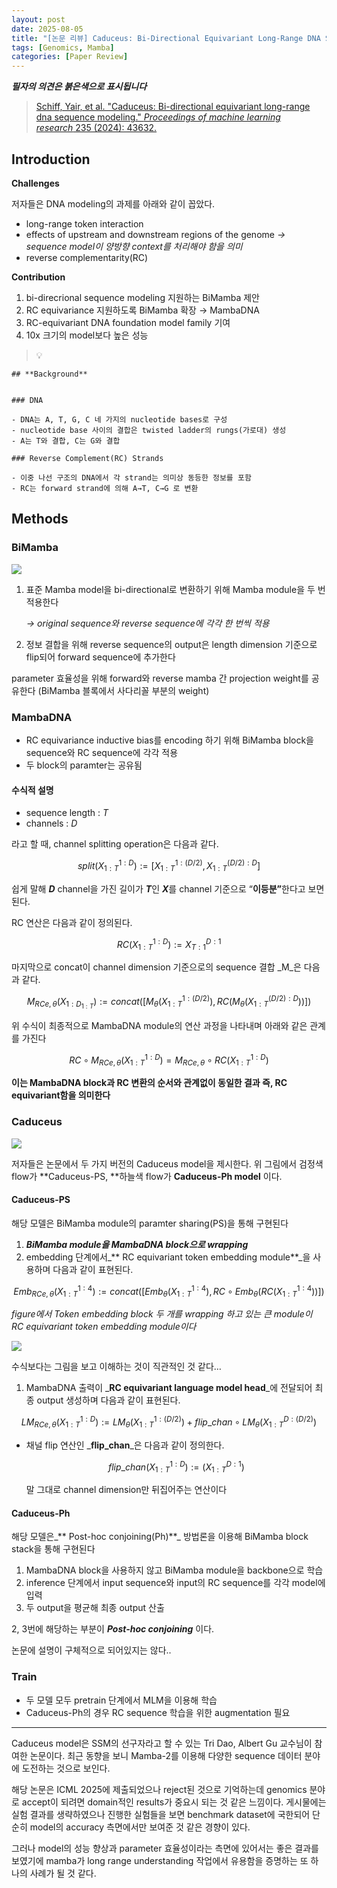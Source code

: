 ```yaml
---
layout: post
date: 2025-08-05
title: "[논문 리뷰] Caduceus: Bi-Directional Equivariant Long-Range DNA Sequence Modeling"
tags: [Genomics, Mamba]
categories: [Paper Review]
---
```


<span class="notion-red">_**필자의 의견은 붉은색으로 표시됩니다**_</span>


> [Schiff, Yair, et al. "Caduceus: Bi-directional equivariant long-range dna sequence modeling." ](https://pmc.ncbi.nlm.nih.gov/articles/PMC12189541/)[_Proceedings of machine learning research_](https://pmc.ncbi.nlm.nih.gov/articles/PMC12189541/)[ 235 (2024): 43632.](https://pmc.ncbi.nlm.nih.gov/articles/PMC12189541/)



## Introduction


**Challenges**


저자들은 DNA modeling의 과제를 아래와 같이 꼽았다.

- long-range token interaction
- effects of upstream and downstream regions of the genome 
_→ sequence model이 양방향 context를 처리해야 함을 의미_
- reverse complementarity(RC)

**Contribution**

1. bi-direcrional sequence modeling 지원하는 BiMamba 제안
1. RC equivariance 지원하도록 BiMamba 확장 → MambaDNA
1. RC-equivariant DNA foundation model family 기여
1. 10x 크기의 model보다 높은 성능

> 💡 


	## **Background**


	### DNA

	- DNA는 A, T, G, C 네 가지의 nucleotide bases로 구성
	- nucleotide base 사이의 결합은 twisted ladder의 rungs(가로대) 생성
	- A는 T와 결합, C는 G와 결합

	### Reverse Complement(RC) Strands

	- 이중 나선 구조의 DNA에서 각 strand는 의미상 동등한 정보를 포함
	- RC는 forward strand에 의해 A→T, C→G 로 변환


## Methods



### BiMamba


![](https://prod-files-secure.s3.us-west-2.amazonaws.com/542b861c-36a8-4051-84e5-8804b6728dba/2c247d59-7815-4980-99f0-8f0d21f445a7/image.png?X-Amz-Algorithm=AWS4-HMAC-SHA256&X-Amz-Content-Sha256=UNSIGNED-PAYLOAD&X-Amz-Credential=ASIAZI2LB4663MM33PXI%2F20250827%2Fus-west-2%2Fs3%2Faws4_request&X-Amz-Date=20250827T150103Z&X-Amz-Expires=3600&X-Amz-Security-Token=IQoJb3JpZ2luX2VjEDYaCXVzLXdlc3QtMiJHMEUCIQCmfMVZ3GhJvOHvCkoThhTvl43i29xsO4SOdMwfk2h%2BKQIgfFl0vd6gogTiBzccPI50aYmwSmSSxiTGWWAnAj%2BuHN8qiAQIj%2F%2F%2F%2F%2F%2F%2F%2F%2F%2F%2FARAAGgw2Mzc0MjMxODM4MDUiDLArfLS%2F7uR0nlX1UyrcAy4jyxBJjkYgb%2BZvoMuTs%2FDi4ozrU2wowc7IeCgGV2rHpV4%2BAhwl92GJ64OWmDtqPvr%2BTDb8ijS%2BRNc%2BAUN4ROIZKBhbF0iyLzKS4kgZNZ15bVOLxRneJcIEtqTJvonSeQWmmlAXRDGWjjPOB%2F7LmiJjLGOXygWBzRVWUdTvkV15b4wgrrJSSngbQbr1PdRMrlugYjkxXjwlgJu48hSIzCQwGWQ3WN6XkmRNpfNiNxoWIfgjC%2F40ZL5KizZY1MJyE0c4ua8%2FxNUxAsYc%2Ba37fPhY%2Bt1dPXy0V3KWZDDG0HpHTYYY%2F%2FbBDf9sZIub%2BXILKX9cVjc%2B0LFKM%2BNVLwke3FFyQoqVrTswy3QlAtd78z%2B8tCBFw7vZA9hQAxLw7CmB0IQlt%2Bj0s8O67PHLDlX%2FcrE2cGKR16LfscgruQ6nABjZtCl8wBD8IkpCO9FuUgjs57QUEb5R0n82sYEmJPRNdgYEpZZWOBnVns6XTeTFy1rGpup3fdI9%2BiIds%2FgcZDVYPKtuNnQpTF8%2Bs5vOOHxiKWW1yQ2RjsvHXPwsr38vO%2FEZo%2FbF8zQPt%2B24PyU%2BzExoqW3zTvpirsyU%2BzmbHLZPzPwLXj8QKw%2BJlEjVJfFGYQS05uDrfkLInWDIkbrwMJOSvMUGOqUB2QAHYMq13Hb00RDaMBKz05pvAqYfS9kds054fPtRQGe1qEaVbWKyW%2BdfuW8%2Fllr4vFY0eAx4TgtOjZbjeCzspUYaKGYAxoxCLij7bX6fmCGF%2FkpF3HMAQ3fx2ifZRQpV6KQi6oKi4H4myzbpuw0Oj2ZG1ADJBwQA3PupKrIoIEiHEVg4EDjglRvs96pudqM7PCRU34g%2Bg7hzoWHTt1FS0bWpRlvx&X-Amz-Signature=698e6c8b70bee3c6b00bcde8fd07c951385e4cfe9a44ce9354f21fa6a76a2e39&X-Amz-SignedHeaders=host&x-amz-checksum-mode=ENABLED&x-id=GetObject)

1. 표준 Mamba model을 bi-directional로 변환하기 위해 Mamba module을 두 번 적용한다

	_→ original sequence와 reverse sequence에 각각 한 번씩 적용_

1. 정보 결합을 위해 reverse sequence의 output은 length dimension 기준으로 flip되어 forward sequence에 추가한다

parameter 효율성을 위해 forward와 reverse mamba 간 projection weight를 공유한다 (BiMamba 블록에서 사다리꼴 부분의 weight)



### MambaDNA

- RC equivariance inductive bias를 encoding 하기 위해 BiMamba block을 sequence와 RC sequence에 각각 적용
- 두 block의 paramter는 공유됨


#### 수식적 설명

- sequence length : _T_
- channels : _D_

라고 할 때,  channel splitting operation은 다음과 같다.


$$
split(X^{1:D}_{1:T}):=[X^{1:(D/2)}_{1:T},X^{(D/2):D}_{1:T}]
$$


<span class="notion-red">쉽게 말해 </span><span class="notion-red">_**D**_</span><span class="notion-red"> channel을 가진 길이가 </span><span class="notion-red">_**T**_</span><span class="notion-red">인 </span><span class="notion-red">_**X**_</span><span class="notion-red">를 channel 기준으로 “</span><span class="notion-red">**이등분”**</span><span class="notion-red">한다고 보면 된다.</span>


RC 연산은 다음과 같이 정의된다.


$$
RC(X^{1:D}_{1:T}):=X^{D:1}_{T:1}
$$


마지막으로 concat이 channel dimension 기준으로의 sequence 결합 _M_은 다음과 같다.


$$
M_{RCe,\theta}(X_{1:D_{1:T}}):=concat([M_{\theta}(X^{1:(D/2)}_{1:T}),RC(M_{\theta}(X^{(D/2):D}_{1:T}))])
$$


위 수식이 최종적으로 MambaDNA module의 연산 과정을 나타내며 아래와 같은 관계를 가진다


$$
RC\circ M_{RCe,\theta}(X^{1:D}_{1:T}) = M_{RCe,\theta} \circ RC(X^{1:D}_{1:T})
$$


**이는 MambaDNA block과 RC 변환의 순서와 관계없이 동일한 결과 즉, RC equivariant함을 의미한다**



### Caduceus


![](https://prod-files-secure.s3.us-west-2.amazonaws.com/542b861c-36a8-4051-84e5-8804b6728dba/f94a60d7-8145-473b-aef9-7c68d3ec604a/image.png?X-Amz-Algorithm=AWS4-HMAC-SHA256&X-Amz-Content-Sha256=UNSIGNED-PAYLOAD&X-Amz-Credential=ASIAZI2LB4663MM33PXI%2F20250827%2Fus-west-2%2Fs3%2Faws4_request&X-Amz-Date=20250827T150103Z&X-Amz-Expires=3600&X-Amz-Security-Token=IQoJb3JpZ2luX2VjEDYaCXVzLXdlc3QtMiJHMEUCIQCmfMVZ3GhJvOHvCkoThhTvl43i29xsO4SOdMwfk2h%2BKQIgfFl0vd6gogTiBzccPI50aYmwSmSSxiTGWWAnAj%2BuHN8qiAQIj%2F%2F%2F%2F%2F%2F%2F%2F%2F%2F%2FARAAGgw2Mzc0MjMxODM4MDUiDLArfLS%2F7uR0nlX1UyrcAy4jyxBJjkYgb%2BZvoMuTs%2FDi4ozrU2wowc7IeCgGV2rHpV4%2BAhwl92GJ64OWmDtqPvr%2BTDb8ijS%2BRNc%2BAUN4ROIZKBhbF0iyLzKS4kgZNZ15bVOLxRneJcIEtqTJvonSeQWmmlAXRDGWjjPOB%2F7LmiJjLGOXygWBzRVWUdTvkV15b4wgrrJSSngbQbr1PdRMrlugYjkxXjwlgJu48hSIzCQwGWQ3WN6XkmRNpfNiNxoWIfgjC%2F40ZL5KizZY1MJyE0c4ua8%2FxNUxAsYc%2Ba37fPhY%2Bt1dPXy0V3KWZDDG0HpHTYYY%2F%2FbBDf9sZIub%2BXILKX9cVjc%2B0LFKM%2BNVLwke3FFyQoqVrTswy3QlAtd78z%2B8tCBFw7vZA9hQAxLw7CmB0IQlt%2Bj0s8O67PHLDlX%2FcrE2cGKR16LfscgruQ6nABjZtCl8wBD8IkpCO9FuUgjs57QUEb5R0n82sYEmJPRNdgYEpZZWOBnVns6XTeTFy1rGpup3fdI9%2BiIds%2FgcZDVYPKtuNnQpTF8%2Bs5vOOHxiKWW1yQ2RjsvHXPwsr38vO%2FEZo%2FbF8zQPt%2B24PyU%2BzExoqW3zTvpirsyU%2BzmbHLZPzPwLXj8QKw%2BJlEjVJfFGYQS05uDrfkLInWDIkbrwMJOSvMUGOqUB2QAHYMq13Hb00RDaMBKz05pvAqYfS9kds054fPtRQGe1qEaVbWKyW%2BdfuW8%2Fllr4vFY0eAx4TgtOjZbjeCzspUYaKGYAxoxCLij7bX6fmCGF%2FkpF3HMAQ3fx2ifZRQpV6KQi6oKi4H4myzbpuw0Oj2ZG1ADJBwQA3PupKrIoIEiHEVg4EDjglRvs96pudqM7PCRU34g%2Bg7hzoWHTt1FS0bWpRlvx&X-Amz-Signature=b90ec508ef10823328c5768f1221009eb4f2af9bf8663d0ed30e58201b98697e&X-Amz-SignedHeaders=host&x-amz-checksum-mode=ENABLED&x-id=GetObject)


저자들은 논문에서 두 가지 버전의 Caduceus model을 제시한다. 위 그림에서 검정색 flow가 **Caduceus-PS, **하늘색 flow가 **Caduceus-Ph model** 이다.



#### Caduceus-PS


해당 모델은 BiMamba module의 paramter sharing(PS)을 통해 구현된다

1. _**BiMamba module을 MambaDNA block으로 wrapping**_
1. embedding 단계에서_** RC equivariant token embedding module**_을 사용하며 다음과 같이 표현된다.

$$
Emb_{RCe,\theta}(X^{1:4}_{1:T}):=concat([Emb_{\theta}(X^{1:4}_{1:T}),RC \circ Emb_{\theta}(RC(X^{1:4}_{1:T}))])
$$


_figure에서 Token embedding block 두 개를 wrapping 하고 있는 큰 module이 RC equivariant token embedding module이다_


![](https://prod-files-secure.s3.us-west-2.amazonaws.com/542b861c-36a8-4051-84e5-8804b6728dba/b175e4da-71eb-4e91-8c23-a06dabe673c9/image.png?X-Amz-Algorithm=AWS4-HMAC-SHA256&X-Amz-Content-Sha256=UNSIGNED-PAYLOAD&X-Amz-Credential=ASIAZI2LB4663MM33PXI%2F20250827%2Fus-west-2%2Fs3%2Faws4_request&X-Amz-Date=20250827T150103Z&X-Amz-Expires=3600&X-Amz-Security-Token=IQoJb3JpZ2luX2VjEDYaCXVzLXdlc3QtMiJHMEUCIQCmfMVZ3GhJvOHvCkoThhTvl43i29xsO4SOdMwfk2h%2BKQIgfFl0vd6gogTiBzccPI50aYmwSmSSxiTGWWAnAj%2BuHN8qiAQIj%2F%2F%2F%2F%2F%2F%2F%2F%2F%2F%2FARAAGgw2Mzc0MjMxODM4MDUiDLArfLS%2F7uR0nlX1UyrcAy4jyxBJjkYgb%2BZvoMuTs%2FDi4ozrU2wowc7IeCgGV2rHpV4%2BAhwl92GJ64OWmDtqPvr%2BTDb8ijS%2BRNc%2BAUN4ROIZKBhbF0iyLzKS4kgZNZ15bVOLxRneJcIEtqTJvonSeQWmmlAXRDGWjjPOB%2F7LmiJjLGOXygWBzRVWUdTvkV15b4wgrrJSSngbQbr1PdRMrlugYjkxXjwlgJu48hSIzCQwGWQ3WN6XkmRNpfNiNxoWIfgjC%2F40ZL5KizZY1MJyE0c4ua8%2FxNUxAsYc%2Ba37fPhY%2Bt1dPXy0V3KWZDDG0HpHTYYY%2F%2FbBDf9sZIub%2BXILKX9cVjc%2B0LFKM%2BNVLwke3FFyQoqVrTswy3QlAtd78z%2B8tCBFw7vZA9hQAxLw7CmB0IQlt%2Bj0s8O67PHLDlX%2FcrE2cGKR16LfscgruQ6nABjZtCl8wBD8IkpCO9FuUgjs57QUEb5R0n82sYEmJPRNdgYEpZZWOBnVns6XTeTFy1rGpup3fdI9%2BiIds%2FgcZDVYPKtuNnQpTF8%2Bs5vOOHxiKWW1yQ2RjsvHXPwsr38vO%2FEZo%2FbF8zQPt%2B24PyU%2BzExoqW3zTvpirsyU%2BzmbHLZPzPwLXj8QKw%2BJlEjVJfFGYQS05uDrfkLInWDIkbrwMJOSvMUGOqUB2QAHYMq13Hb00RDaMBKz05pvAqYfS9kds054fPtRQGe1qEaVbWKyW%2BdfuW8%2Fllr4vFY0eAx4TgtOjZbjeCzspUYaKGYAxoxCLij7bX6fmCGF%2FkpF3HMAQ3fx2ifZRQpV6KQi6oKi4H4myzbpuw0Oj2ZG1ADJBwQA3PupKrIoIEiHEVg4EDjglRvs96pudqM7PCRU34g%2Bg7hzoWHTt1FS0bWpRlvx&X-Amz-Signature=ae7ff328ac23c5550c26c9818a5ab552928b5154a6e9cd6fef2335626183c216&X-Amz-SignedHeaders=host&x-amz-checksum-mode=ENABLED&x-id=GetObject)


<span class="notion-red">수식보다는 그림을 보고 이해하는 것이 직관적인 것 같다…</span>

1. MambaDNA 출력이 _**RC equivariant language model head**_에 전달되어 최종 output 생성하며 다음과 같이 표현된다.

$$
LM_{RCe,\theta}(X^{1:D}_{1:T}):= LM_{\theta}(X^{1:(D/2)}_{1:T})+flip\_chan\circ LM_{\theta}(X^{D:(D/2)}_{1:T})
$$

- 채널 flip 연산인 _**flip\_chan**_은 다음과 같이 정의한다.

	$$
	flip\_chan(X^{1:D}_{1:T}):=(X^{D:1}_{1:T})
	$$


	말 그대로 channel dimension만 뒤집어주는 연산이다



#### Caduceus-Ph


해당 모델은_** Post-hoc conjoining(Ph)**_ 방법론을 이용해 BiMamba block stack을 통해 구현된다

1. MambaDNA block을 사용하지 않고 BiMamba module을 backbone으로 학습
1. inference 단계에서 input sequence와 input의 RC sequence를 각각 model에 입력
1. 두 output을 평균해 최종 output 산출

2, 3번에 해당하는 부분이 _**Post-hoc conjoining**_ 이다.


<span class="notion-red">논문에 설명이 구체적으로 되어있지는 않다..</span>



### Train

- 두 모델 모두 pretrain 단계에서 MLM을 이용해 학습
- Caduceus-Ph의 경우 RC sequence 학습을 위한 augmentation 필요

---


<span class="notion-red">Caduceus model은 SSM의 선구자라고 할 수 있는 Tri Dao, Albert Gu 교수님이 참여한 논문이다. 최근 동향을 보니 Mamba-2를 이용해 다양한 sequence 데이터 분야에 도전하는 것으로 보인다.</span>


<span class="notion-red">해당 논문은 ICML 2025에 제출되었으나 reject된 것으로 기억하는데 genomics 분야로 accept이 되려면 domain적인 results가 중요시 되는 것 같은 느낌이다. 게시물에는 실험 결과를 생략하였으나 진행한 실험들을 보면 benchmark dataset에 국한되어 단순히 model의 accuracy 측면에서만 보여준 것 같은 경향이 있다.</span>


<span class="notion-red">그러나 model의 성능 향상과 parameter 효율성이라는 측면에 있어서는 좋은 결과를 보였기에 mamba가 long range understanding 작업에서 유용함을 증명하는 또 하나의 사례가 될 것 같다.</span>

